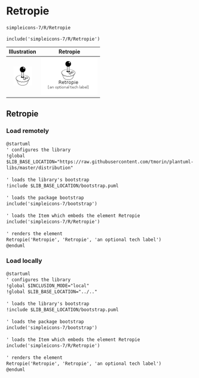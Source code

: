 # Retropie


```text
simpleicons-7/R/Retropie
```

```text
include('simpleicons-7/R/Retropie')
```



| Illustration | Retropie |
| :---: | :---: |
| ![illustration for Illustration](../../simpleicons-7/R/Retropie.png) | ![illustration for Retropie](../../simpleicons-7/R/Retropie.Local.png) |




## Retropie

### Load remotely
```plantuml
@startuml
' configures the library
!global $LIB_BASE_LOCATION="https://raw.githubusercontent.com/tmorin/plantuml-libs/master/distribution"

' loads the library's bootstrap
!include $LIB_BASE_LOCATION/bootstrap.puml

' loads the package bootstrap
include('simpleicons-7/bootstrap')

' loads the Item which embeds the element Retropie
include('simpleicons-7/R/Retropie')

' renders the element
Retropie('Retropie', 'Retropie', 'an optional tech label')
@enduml
```

### Load locally
```plantuml
@startuml
' configures the library
!global $INCLUSION_MODE="local"
!global $LIB_BASE_LOCATION="../.."

' loads the library's bootstrap
!include $LIB_BASE_LOCATION/bootstrap.puml

' loads the package bootstrap
include('simpleicons-7/bootstrap')

' loads the Item which embeds the element Retropie
include('simpleicons-7/R/Retropie')

' renders the element
Retropie('Retropie', 'Retropie', 'an optional tech label')
@enduml
```

